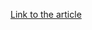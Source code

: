 [Link to the article](https://web.archive.org/web/20170718174931/https://www.melani.admin.ch/dam/melani/de/dokumente/2016/technical%20report%20ruag.pdf.download.pdf/Report_Ruag-Espionage-Case.pdf)
